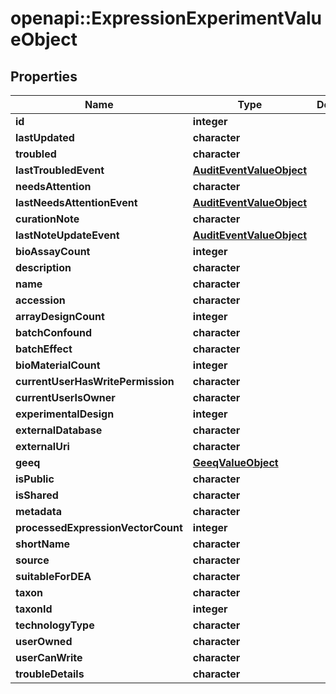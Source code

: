 # openapi::ExpressionExperimentValueObject


## Properties
Name | Type | Description | Notes
------------ | ------------- | ------------- | -------------
**id** | **integer** |  | [optional] 
**lastUpdated** | **character** |  | [optional] 
**troubled** | **character** |  | [optional] 
**lastTroubledEvent** | [**AuditEventValueObject**](AuditEventValueObject.md) |  | [optional] 
**needsAttention** | **character** |  | [optional] 
**lastNeedsAttentionEvent** | [**AuditEventValueObject**](AuditEventValueObject.md) |  | [optional] 
**curationNote** | **character** |  | [optional] 
**lastNoteUpdateEvent** | [**AuditEventValueObject**](AuditEventValueObject.md) |  | [optional] 
**bioAssayCount** | **integer** |  | [optional] 
**description** | **character** |  | [optional] 
**name** | **character** |  | [optional] 
**accession** | **character** |  | [optional] 
**arrayDesignCount** | **integer** |  | [optional] 
**batchConfound** | **character** |  | [optional] 
**batchEffect** | **character** |  | [optional] 
**bioMaterialCount** | **integer** |  | [optional] 
**currentUserHasWritePermission** | **character** |  | [optional] 
**currentUserIsOwner** | **character** |  | [optional] 
**experimentalDesign** | **integer** |  | [optional] 
**externalDatabase** | **character** |  | [optional] 
**externalUri** | **character** |  | [optional] 
**geeq** | [**GeeqValueObject**](GeeqValueObject.md) |  | [optional] 
**isPublic** | **character** |  | [optional] 
**isShared** | **character** |  | [optional] 
**metadata** | **character** |  | [optional] 
**processedExpressionVectorCount** | **integer** |  | [optional] 
**shortName** | **character** |  | [optional] 
**source** | **character** |  | [optional] 
**suitableForDEA** | **character** |  | [optional] 
**taxon** | **character** |  | [optional] 
**taxonId** | **integer** |  | [optional] 
**technologyType** | **character** |  | [optional] 
**userOwned** | **character** |  | [optional] 
**userCanWrite** | **character** |  | [optional] 
**troubleDetails** | **character** |  | [optional] 


